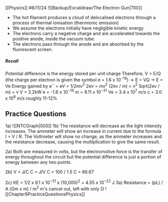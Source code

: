 [[Physics]]
#8/11/24
![[Backup/Excalidraw/The Electron Gun|700]]
- The hot filament produces a cloud of delocalised electrons through a process of thermal ionisation (thermionic emission)
- We assume the electrons initially have negligible kinetic energy
- The electrons carry a negative charge and are accelerated towards the positive anode, inside the vacuum tube.
- The electrons pass through the anode and are absorbed by the fluorescent screen.
##### Recall
Potential difference is the energy stored per unit charge
Therefore, V = E/Q (the charge per electron is given the symbol e = 1.6 x 10$^{-19}$)
-> E = VQ
-> E = Ve
Energy gained by e$^{-}$ = eV = 1/2mv$^2$ 
2ev = mv$^2$ 
(2ev / m) = v$^2$ 
Sqrt(2ev / m) = v
V = 3.2kW
e = -1.6 x 10$^{-19}$ 
m = 9.11 x 10$^{-31}$ 
Ve = 3.4 x 10$^7$ m/s
c = 3.0 x 10$^8$ m/s        roughly 11-12%
## Practice Questions
1a) ![[NTCGraph|500]]
1b) The resistance will decrease as the light intensity increases. The ammeter will show an increase in current due to the formula I = V / R. The Voltmeter will show no change, as the ammeter increases and the resistance decrease, causing the multiplication to give the same result.

2a) Both are measured in volts, but the electromotive force is the transfer of energy throughout the circuit but the potential difference is just a portion of energy between any two points.

2b) V = J/C
	C = J/V
	C = 100 / 1.5
	C = 66.67

2c) KE = 1/2 x 9.1 x 10$^{-31}$ x (10,000)$^2$ = 4.55 x 10$^{-22}$ J
3a) Resistance = (pL) / A
(Ωm x m) / m$^2$ 
m's cancel out, left with only Ω
![[Chapter9PracticeQuestionsPhysics]]